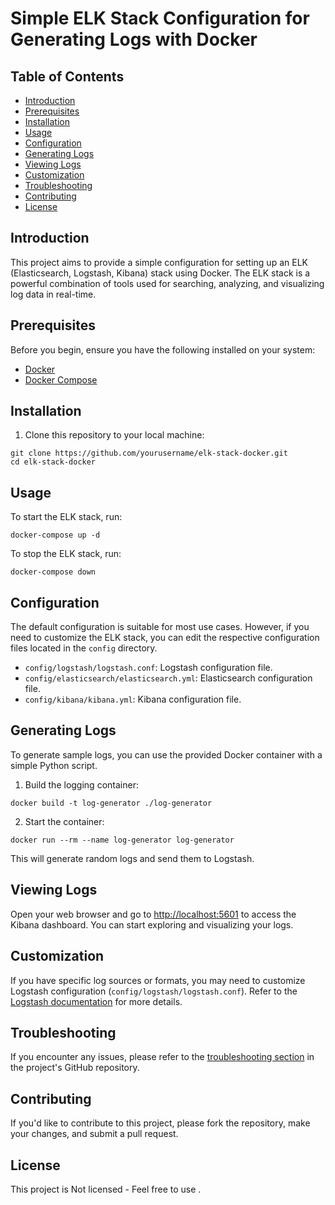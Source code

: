# Simple ELK Stack Configuration for Generating Logs with Docker

## Table of Contents
- [Introduction](#introduction)
- [Prerequisites](#prerequisites)
- [Installation](#installation)
- [Usage](#usage)
- [Configuration](#configuration)
- [Generating Logs](#generating-logs)
- [Viewing Logs](#viewing-logs)
- [Customization](#customization)
- [Troubleshooting](#troubleshooting)
- [Contributing](#contributing)
- [License](#license)

## Introduction

This project aims to provide a simple configuration for setting up an ELK (Elasticsearch, Logstash, Kibana) stack using Docker. The ELK stack is a powerful combination of tools used for searching, analyzing, and visualizing log data in real-time.

## Prerequisites

Before you begin, ensure you have the following installed on your system:

- [Docker](https://www.docker.com/)
- [Docker Compose](https://docs.docker.com/compose/)

## Installation

1. Clone this repository to your local machine:

```
git clone https://github.com/yourusername/elk-stack-docker.git
cd elk-stack-docker
```

## Usage

To start the ELK stack, run:

```
docker-compose up -d
```

To stop the ELK stack, run:

```
docker-compose down
```

## Configuration

The default configuration is suitable for most use cases. However, if you need to customize the ELK stack, you can edit the respective configuration files located in the `config` directory.

- `config/logstash/logstash.conf`: Logstash configuration file.
- `config/elasticsearch/elasticsearch.yml`: Elasticsearch configuration file.
- `config/kibana/kibana.yml`: Kibana configuration file.

## Generating Logs

To generate sample logs, you can use the provided Docker container with a simple Python script. 

1. Build the logging container:

```
docker build -t log-generator ./log-generator
```

2. Start the container:

```
docker run --rm --name log-generator log-generator
```

This will generate random logs and send them to Logstash.

## Viewing Logs

Open your web browser and go to [http://localhost:5601](http://localhost:5601) to access the Kibana dashboard. You can start exploring and visualizing your logs.

## Customization

If you have specific log sources or formats, you may need to customize Logstash configuration (`config/logstash/logstash.conf`). Refer to the [Logstash documentation](https://www.elastic.co/guide/en/logstash/current/index.html) for more details.

## Troubleshooting

If you encounter any issues, please refer to the [troubleshooting section](https://github.com/yourusername/elk-stack-docker#troubleshooting) in the project's GitHub repository.

## Contributing

If you'd like to contribute to this project, please fork the repository, make your changes, and submit a pull request.

## License

This project is Not licensed  - Feel free to use .